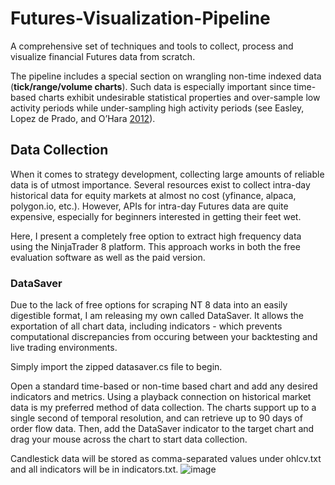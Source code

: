 # Futures-Visualization-Pipeline
A comprehensive set of techniques and tools to collect, process and visualize financial Futures data from scratch.

The pipeline includes a special section on wrangling non-time indexed data (**tick/range/volume charts**). Such data is especially important since time-based charts exhibit undesirable statistical properties and over-sample low activity periods while under-sampling high activity periods (see Easley, Lopez de Prado, and O’Hara [2012](https://www.stern.nyu.edu/sites/default/files/assets/documents/con_035928.pdf)).

## Data Collection
When it comes to strategy development, collecting large amounts of reliable data is of utmost importance. Several resources exist to collect intra-day historical data for equity markets at almost no cost (yfinance, alpaca, polygon.io, etc.). However, APIs for intra-day Futures data are quite expensive, especially for beginners interested in getting their feet wet.

Here, I present a completely free option to extract high frequency data using the NinjaTrader 8 platform. This approach works in both the free evaluation software as well as the paid version.

### DataSaver
Due to the lack of free options for scraping NT 8 data into an easily digestible format, I am releasing my own called DataSaver. It allows the exportation of all chart data, including indicators - which prevents computational discrepancies from occuring between your backtesting and live trading environments.

Simply import the zipped datasaver.cs file to begin.

Open a standard time-based or non-time based chart and add any desired indicators and metrics. Using a playback connection on historical market data is my preferred method of data collection. The charts support up to a single second of temporal resolution, and can retrieve up to 90 days of order flow data. Then, add the DataSaver indicator to the target chart and drag your mouse across the chart to start data collection.

Candlestick data will be stored as comma-separated values under ohlcv.txt and all indicators will be in indicators.txt.
![image](https://user-images.githubusercontent.com/67923084/147692550-b63da1ff-b710-402b-8597-5c6e9217468d.png)


